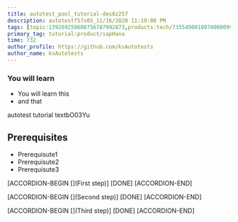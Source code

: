 ```yaml
---
title: autotest_pool_tutorial-des8z257
description: autotestf57x0S_11/16/2020 11:19:00 PM
tags: [topic:139269250608756787992873,products:tech/73554900100700000996,tutorial:experience/advanced]
primary_tag: tutorial:product/sapHana
time: 732
author_profile: https://github.com/ksAutotests
author_name: ksAutotests
---
```

### You will learn
- You will learn this
- and that

autotest tutorial textbO03Yu

## Prerequisites
- Prerequisute1
- Prerequisute2
- Prerequisute3

[ACCORDION-BEGIN [](First step)]
[DONE]
[ACCORDION-END]

[ACCORDION-BEGIN [](Second step)]
[DONE]
[ACCORDION-END]

[ACCORDION-BEGIN [](Third step)]
[DONE]
[ACCORDION-END]

